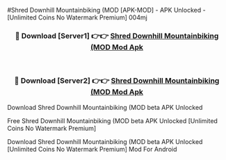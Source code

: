 #Shred Downhill Mountainbiking (MOD [APK-MOD] - APK Unlocked - [Unlimited Coins No Watermark Premium] 004mj



<div align="center">

<h3>🔴 Download [Server1] 👉👉 <a href="https://momento.my/?title=Shred_Downhill_Mountainbiking_(MOD">Shred Downhill Mountainbiking (MOD Mod Apk</a></h3><br>

<h3>🔴 Download [Server2] 👉👉 <a href="https://momento.my/?title=Shred_Downhill_Mountainbiking_(MOD">Shred Downhill Mountainbiking (MOD Mod Apk</a></h3>
</div>



Download Shred Downhill Mountainbiking (MOD beta APK Unlocked

Free Shred Downhill Mountainbiking (MOD beta APK Unlocked [Unlimited Coins No Watermark Premium]

Download Shred Downhill Mountainbiking (MOD beta APK Unlocked [Unlimited Coins No Watermark Premium] Mod For Android
